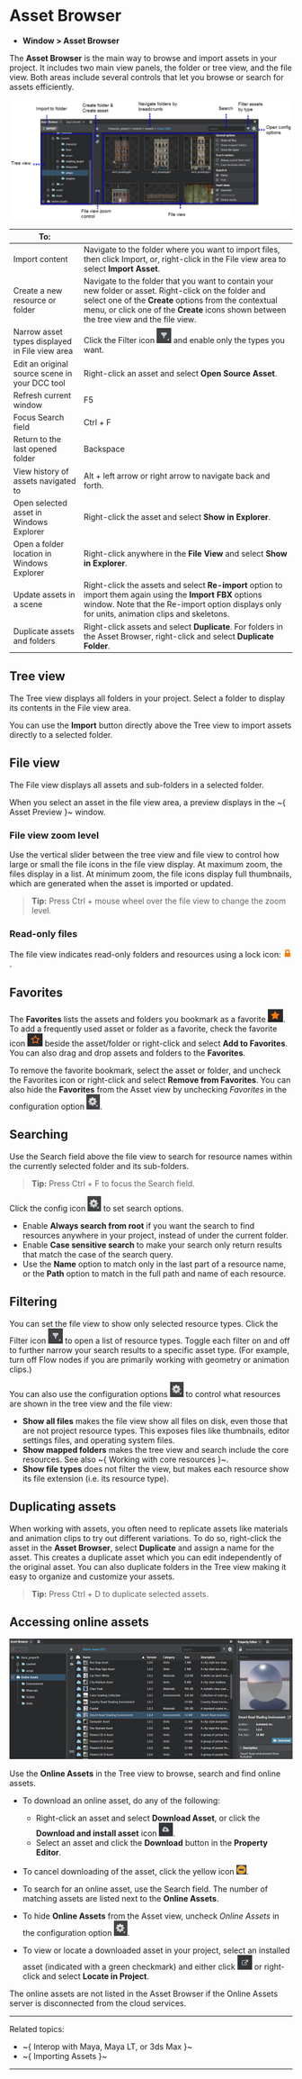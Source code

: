 ﻿# Asset Browser


- **Window > Asset Browser**

The **Asset Browser** is the main way to browse and import assets in your project. It includes two main view panels, the folder or tree view, and the file view. Both areas include several controls that let you browse or search for assets efficiently.

![Asset Browser Overview](../../images/comp_asset_browser.png)

| To: | |
| ------------- | ------------- |
| Import content | Navigate to the folder where you want to import files, then click Import, or, right-click in the File view area to select **Import Asset**.  |
| Create a new resource or folder | Navigate to the folder that you want to contain your new folder or asset. Right-click on the folder and select one of the **Create** options from the contextual menu, or click one of the **Create** icons shown between the tree view and the file view. |
| Narrow asset types displayed in File view area  | Click the Filter icon ![ ](../../images/icon_filter.png) and enable only the types you want. |
| Edit an original source scene in your DCC tool | Right-click an asset and select **Open Source Asset**.  |
| Refresh current window  | F5  |
| Focus Search field | Ctrl + F |
| Return to the last opened folder  | Backspace  |
| View history of assets navigated to | Alt + left arrow or right arrow to navigate back and forth. |
| Open selected asset in Windows Explorer  | Right-click the asset and select **Show in Explorer**.  |
| Open a folder location in Windows Explorer  | Right-click anywhere in the **File View** and select **Show in Explorer**.  |
| Update assets in a scene  | Right-click the assets and select **Re-import** option to import them again using the **Import FBX** options window. Note that the Re-import option displays only for units, animation clips and skeletons.|
| Duplicate assets and folders | Right-click assets and select **Duplicate**. For folders in the Asset Browser, right-click and select **Duplicate Folder**. |

## Tree view
The Tree view displays all folders in your project. Select a folder to display its contents in the File view area.

You can use the **Import** button directly above the Tree view to import assets directly to a selected folder.

## File view

The File view displays all assets and sub-folders in a selected folder.

When you select an asset in the file view area, a preview displays in the ~{ Asset Preview }~ window.

### File view zoom level

Use the vertical slider between the tree view and file view to control how large or small the file icons in the file view display. At maximum zoom, the files display in a list. At minimum zoom, the file icons display full thumbnails, which are generated when the asset is imported or updated.

>**Tip:** Press Ctrl + mouse wheel over the file view to change the zoom level.

### Read-only files

The file view indicates read-only folders and resources using a lock icon: ![Locked resource](../../images/icon_read_only.png).

## Favorites

The **Favorites** lists the assets and folders you bookmark as a favorite ![](../../images/icon_asset_favorites.png). To add a frequently used asset or folder as a favorite, check the favorite icon ![](../../images/icon_asset_set_favorite.png) beside the asset/folder or right-click and select **Add to Favorites**. You can also drag and drop assets and folders to the **Favorites**.

To remove the favorite bookmark, select the asset or folder, and uncheck the Favorites icon or right-click and select **Remove from Favorites**. You can also hide the **Favorites** from the Asset view by unchecking *Favorites* in the configuration option ![ ](../../images/icon_config.png).

## Searching

Use the Search field above the file view to search for resource names within the currently selected folder and its sub-folders.

>**Tip:** Press Ctrl + F to focus the Search field.

Click the config icon ![ ](../../images/icon_config.png) to set search options.

-	Enable **Always search from root** if you want the search to find resources anywhere in your project, instead of under the current folder.
-	Enable **Case sensitive search** to make your search only return results that match the case of the search query.
-	Use the **Name** option to match only in the last part of a resource name, or the **Path** option to match in the full path and name of each resource.

## Filtering

You can set the file view to show only selected resource types. Click the Filter icon ![ ](../../images/icon_filter.png) to open a list of resource types. Toggle each filter on and off to further narrow your search results to a specific asset type. (For example, turn off Flow nodes if you are primarily working with geometry or animation clips.)

You can also use the configuration options ![ ](../../images/icon_config.png) to control what resources are shown in the tree view and the file view:

-	**Show all files** makes the file view show all files on disk, even those that are not project resource types. This exposes files like thumbnails, editor settings files, and operating system files.
-	**Show mapped folders** makes the tree view and search include the core resources. See also ~{ Working with core resources }~.
-	**Show file types** does not filter the view, but makes each resource show its file extension (i.e. its resource type).

## Duplicating assets

When working with assets, you often need to replicate assets like materials and animation clips to try out different variations. To do so, right-click the asset in the **Asset Browser**, select **Duplicate** and assign a name for the asset. This creates a duplicate asset which you can edit independently of the original asset. You can also duplicate folders in the Tree view making it easy to organize and customize your assets.

>**Tip:** Press Ctrl + D to duplicate selected assets.

## Accessing online assets

![](../../images/online_assets.png)

Use the **Online Assets** in the Tree view to browse, search and find online assets.

- To download an online asset, do any of the following:

    - Right-click an asset and select **Download Asset**, or click the **Download and install asset** icon ![](../../images/online_assets_download.png).
    - Select an asset and click the **Download** button in the **Property Editor**.

- To cancel downloading of the asset, click the yellow icon ![](../../images/icon_status_bar_cancel_progress.png).

- To search for an online asset, use the Search field. The number of matching assets are listed next to the **Online Assets**.

- To hide **Online Assets** from the Asset view, uncheck *Online Assets* in the configuration option ![ ](../../images/icon_config.png).

- To view or locate a downloaded asset in your project, select an installed asset (indicated with a green checkmark) and either click ![](../../images/icon_asset_browser_locate.png) or right-click and select **Locate in Project**.

The online assets are not listed in the Asset Browser if the Online Assets server is disconnected from the cloud services.

---
Related topics:
- ~{ Interop with Maya, Maya LT, or 3ds Max }~
- ~{ Importing Assets }~
---
